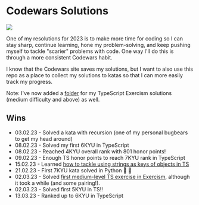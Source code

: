 # Codewars Solutions

![](https://www.codewars.com/users/lizkaufman/badges/large)

One of my resolutions for 2023 is to make more time for coding so I can stay sharp, continue learning, hone my problem-solving, and keep pushing myself to tackle "scarier" problems with code. One way I'll do this is through a more consistent Codewars habit.

I know that the Codewars site saves my solutions, but I want to also use this repo as a place to collect my solutions to katas so that I can more easily track my progress.

Note: I've now added a [folder](TS/Exercism/) for my TypeScript Exercism solutions (medium difficulty and above) as well.

## Wins

- 03.02.23 - Solved a kata with recursion (one of my personal bugbears to get my head around)
- 08.02.23 - Solved my first 6KYU in TypeScript
- 08.02.23 - Reached 4KYU overall rank with 801 honor points!
- 09.02.23 - Enough TS honor points to reach 7KYU rank in TypeScript
- 15.02.23 - Learned [how to tackle using strings as keys of objects in TS](https://stackoverflow.com/questions/57086672/element-implicitly-has-an-any-type-because-expression-of-type-string-cant-b)
- 21.02.23 - First 7KYU kata solved in Python 🐍 🥳
- 02.03.23 - Solved [first medium-level TS exercise in Exercism](TS/Exercism/01.03.23_grade-school.ts), although it took a while (and some pairing!).
- 02.03.23 - Solved first 5KYU in TS!!
- 13.03.23 - Ranked up to 6KYU in TypeScript
